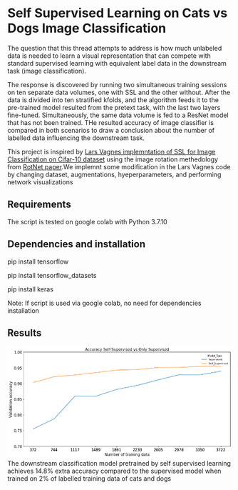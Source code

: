 # Self Supervised Learning on Cats vs Dogs Image Classification
The question that this thread attempts to address is how much unlabeled data is needed to learn a visual representation that can compete with standard supervised learning with equivalent label data in the downstream task (image classification).

The response is discovered by running two simultaneous training sessions on ten separate data volumes, one with SSL and the other without. After the data is divided into ten stratified kfolds, and the algorithm feeds it to the pre-trained model resulted from the pretext task, with the last two layers fine-tuned. Simultaneously, the same data volume is fed to a ResNet model that has not been trained. THe resulted accuracy of image classifier is compared in both scenarios to draw a conclusion about the number of labelled data influencing the downstream task. 

This project is inspired by [Lars Vagnes implemntation of SSL for Image Classification on Cifar-10 dataset](https://medium.com/analytics-vidhya/self-supervised-learning-for-image-classification-263e320fff07) using the image rotation methedology from  [RotNet paper](https://arxiv.org/pdf/1803.07728.pdf).We implemnt some modification in the Lars Vagnes code by changing dataset, augmentations, hyeperparameters, and performing network visualizations

## Requirements
The script is tested on google colab with Python 3.7.10

## Dependencies and installation
pip install tensorflow

pip install tensorflow_datasets

pip install keras

Note: If script is used via google colab, no need for dependencies installation 

## Results

![](Results/Acc_CD_downstream.png)
The downstream classification model pretrained by self supervised learning achieves 14.8% extra accuracy compared to the supervised model when trained on 2% of labelled training data of cats and dogs 
